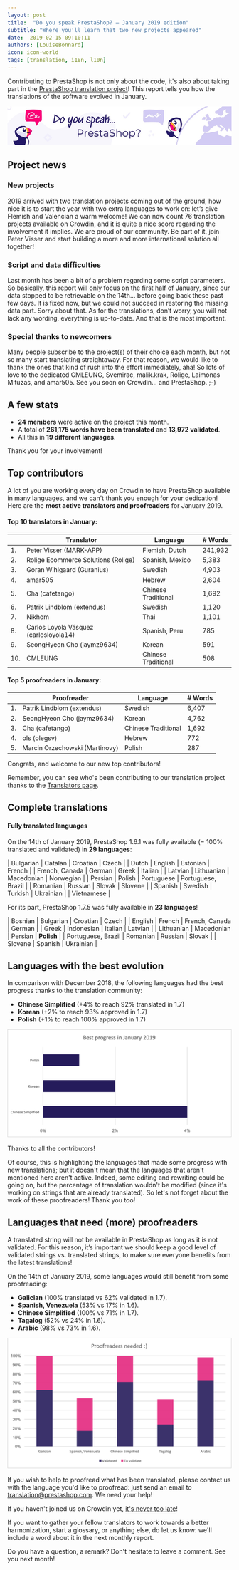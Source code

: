```yaml
---
layout: post
title:  "Do you speak PrestaShop? – January 2019 edition"
subtitle: "Where you'll learn that two new projects appeared"
date:  2019-02-15 09:10:11
authors: [LouiseBonnard]
icon: icon-world
tags: [translation, i18n, l10n]
---
```


Contributing to PrestaShop is not only about the code, it's also about taking part in the [PrestaShop translation project](https://crowdin.com/project/prestashop-official)! This report tells you how the translations of the software evolved in January.

![Crowdin Monthly banner](/assets/images/2019/01/Build-Crowdin-banner.jpg)

## Project news


### New projects

2019 arrived with two translation projects coming out of the ground, how nice it is to start the year with two extra languages to work on: let’s give Flemish and Valencian a warm welcome! We can now count 76 translation projects available on Crowdin, and it is quite a nice score regarding the involvement it implies. We are proud of our community. Be part of it, join Peter Visser and start building a more and more international solution all together!


### Script and data difficulties

Last month has been a bit of a problem regarding some script parameters. So basically, this report will only focus on the first half of January, since our data stopped to be retrievable on the 14th… before going back these past few days. It is fixed now, but we could not succeed in restoring the missing data part. Sorry about that. As for the translations, don’t worry, you will not lack any wording, everything is up-to-date. And that is the most important.


### Special thanks to newcomers

Many people subscribe to the project(s) of their choice each month, but not so many start translating straightaway. For that reason, we would like to thank the ones that kind of rush into the effort immediately, aha! So lots of love to the dedicated CMLEUNG, Svemirac, malik.krak, Rolige, Laimonas Mituzas, and amar505. See you soon on Crowdin… and PrestaShop. ;-)


## A few stats
 
* **24 members** were active on the project this month.
* A total of **261,175 words have been translated** and **13,972 validated**.
* All this in **19 different languages**.
 
Thank you for your involvement!
 

## Top contributors
 
A lot of you are working every day on Crowdin to have PrestaShop available in many languages, and we can't thank you enough for your dedication! Here are the **most active translators and proofreaders** for January 2019.
 
#### Top 10 translators in January:
 
| |Translator | Language | # Words
|-|---------- | -------- | ----------------
 1. | Peter Visser (MARK-APP) | Flemish, Dutch | 241,932
 2. | Rolige Ecommerce Solutions (Rolige) | Spanish, Mexico | 5,383
 3. | Goran Wihlgaard (Guranius) | Swedish | 4,903
 4. | amar505 | Hebrew | 2,604
 5. | Cha (cafetango) | Chinese Traditional | 1,692
 6. | Patrik Lindblom (extendus) | Swedish | 1,120
 7. | Nikhom | Thai | 1,101
 8. | Carlos Loyola Vásquez (carlosloyola14) | Spanish, Peru | 785
 9. | SeongHyeon Cho (jaymz9634) | Korean | 591
10. | CMLEUNG | Chinese Traditional | 508
 
 
#### Top 5 proofreaders in January:
 
| | Proofreader | Language | # Words
|-| ---------- | -------- | ----------------
 1. | Patrik Lindblom (extendus) | Swedish | 6,407
 2. | SeongHyeon Cho (jaymz9634) | Korean | 4,762
 3. | Cha (cafetango) | Chinese Traditional | 1,692
 4. | ols (olegsv) | Hebrew | 772
 5. | Marcin Orzechowski (Martinovy) | Polish | 287

Congrats, and welcome to our new top contributors!
 
Remember, you can see who's been contributing to our translation project thanks to the [Translators page](http://translators.prestashop.com/).
 
 
## Complete translations
 
#### Fully translated languages
 
On the 14th of January 2019, PrestaShop 1.6.1 was fully available (= 100% translated and validated) in **29 languages**:
 
| Bulgarian | Catalan | Croatian | Czech |
| Dutch | English | Estonian | French |
| French, Canada | German | Greek | Italian |
| Latvian | Lithuanian | Macedonian | Norwegian |
| Persian | Polish | Portuguese | Portuguese, Brazil |
| Romanian | Russian | Slovak | Slovene |
| Spanish | Swedish | Turkish | Ukrainian |
| Vietnamese |
 
For its part, PrestaShop 1.7.5 was fully available in **23 languages**!
 
| Bosnian | Bulgarian | Croatian | Czech |
| English | French | French, Canada | German |
| Greek | Indonesian | Italian | Latvian |
| Lithuanian | Macedonian | Persian | **Polish** |
| Portuguese, Brazil | Romanian | Russian | Slovak |
| Slovene | Spanish | Ukrainian |
 
 
## Languages with the best evolution
 
In comparison with December 2018, the following languages had the best progress thanks to the translation community:
 
* **Chinese Simplified** (+4% to reach 92% translated in 1.7)
* **Korean** (+2% to reach 93% approved in 1.7)
* **Polish** (+1% to reach 100% approved in 1.7)
 
![Best translation progress for January 2019](/assets/images/2019/02/Build-Crowdin-progress-January19.png)
 
Thanks to all the contributors!
 
Of course, this is highlighting the languages that made some progress with new translations; but it doesn't mean that the languages that aren't mentioned here aren't active. Indeed, some editing and rewriting could be going on, but the percentage of translation wouldn't be modified (since it's working on strings that are already translated). So let's not forget about the work of these proofreaders! Thank you too!
 
 
## Languages that need (more) proofreaders
 
A translated string will not be available in PrestaShop as long as it is not validated. For this reason, it’s important we should keep a good level of validated strings vs. translated strings, to make sure everyone benefits from the latest translations!
 
On the 14th of January 2019, some languages would still benefit from some proofreading:
 
* **Galician** (100% translated vs 62% validated in 1.7).
* **Spanish, Venezuela** (53% vs 17% in 1.6).
* **Chinese Simplified** (100% vs 71% in 1.7).
* **Tagalog** (52% vs 24% in 1.6).
* **Arabic** (98% vs 73% in 1.6).
 
![Languages that need proofreading](/assets/images/2019/02/Build-Crowdin-proofreading-January19.png)
 
If you wish to help to proofread what has been translated, please contact us with the language you'd like to proofread: just send an email to translation@prestashop.com. We need your help! 
 
If you haven't joined us on Crowdin yet, [it's never too late](https://crowdin.com/project/prestashop-official)!
 
If you want to gather your fellow translators to work towards a better harmonization, start a glossary, or anything else, do let us know: we'll include a word about it in the next monthly report.
 
Do you have a question, a remark? Don't hesitate to leave a comment. See you next month!
